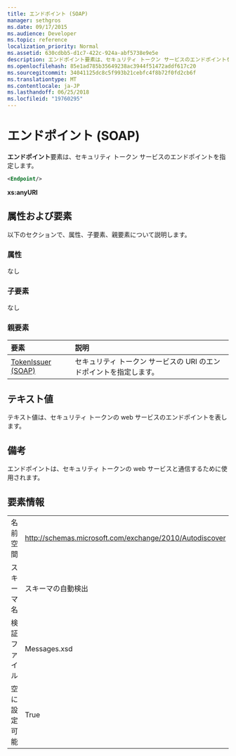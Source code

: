 ```yaml
---
title: エンドポイント (SOAP)
manager: sethgros
ms.date: 09/17/2015
ms.audience: Developer
ms.topic: reference
localization_priority: Normal
ms.assetid: 630cdbb5-d1c7-422c-924a-abf5738e9e5e
description: エンドポイント要素は、セキュリティ トークン サービスのエンドポイントを指定します。
ms.openlocfilehash: 85e1ad785b35649238ac3944f51472addf617c20
ms.sourcegitcommit: 34041125dc8c5f993b21cebfc4f8b72f0fd2cb6f
ms.translationtype: MT
ms.contentlocale: ja-JP
ms.lasthandoff: 06/25/2018
ms.locfileid: "19760295"
---
```

# <a name="endpoint-soap"></a>エンドポイント (SOAP)

**エンドポイント**要素は、セキュリティ トークン サービスのエンドポイントを指定します。 
  
```XML
<Endpoint/>
```

 **xs:anyURI**
## <a name="attributes-and-elements"></a>属性および要素

以下のセクションで、属性、子要素、親要素について説明します。
  
### <a name="attributes"></a>属性

なし
  
### <a name="child-elements"></a>子要素

なし
  
### <a name="parent-elements"></a>親要素

|**要素**|**説明**|
|:-----|:-----|
|[TokenIssuer (SOAP)](tokenissuer-soap.md) <br/> |セキュリティ トークン サービスの URI のエンドポイントを指定します。  <br/> |
   
## <a name="text-value"></a>テキスト値

テキスト値は、セキュリティ トークンの web サービスのエンドポイントを表します。
  
## <a name="remarks"></a>備考

エンドポイントは、セキュリティ トークンの web サービスと通信するために使用されます。
  
## <a name="element-information"></a>要素情報

|||
|:-----|:-----|
|名前空間  <br/> |http://schemas.microsoft.com/exchange/2010/Autodiscover  <br/> |
|スキーマ名  <br/> |スキーマの自動検出  <br/> |
|検証ファイル  <br/> |Messages.xsd  <br/> |
|空に設定可能  <br/> |True  <br/> |
   

